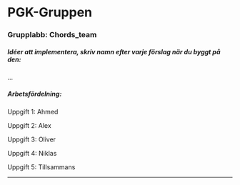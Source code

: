 PGK-Gruppen
====================

### Grupplabb: Chords_team

##### Idéer att implementera, skriv namn efter varje förslag när du byggt på den:

...

##### Arbetsfördelning:

Uppgift 1: Ahmed

Uppgift 2: Alex

Uppgift 3: Oliver

Uppgift 4: Niklas

Uppgift 5: Tillsammans
___
